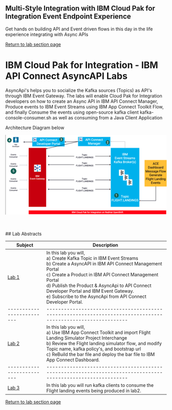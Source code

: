 ## Multi-Style Integration with IBM Cloud Pak for Integration Event Endpoint Experience
Get hands on building API and Event driven flows in this day in the life experience integrating with Async APIs

[Return to lab section page](../index.md#lab-sections)

# IBM Cloud Pak for Integration - IBM API Connect AsyncAPI Labs

AsyncApi's helps you to socialize the Kafka sources (Topics) as API's through IBM Event Gateway. The labs will enable Cloud Pak for Integration developers on how to create an Async API in IBM API Connect Manager, Produce events to IBM Event Streams using IBM App Connect Toolkit Flow, and finally Consume the events using open-source kafka client kafka-console-consumer.sh as well as consuming from a Java Client Application <br>


Architecture Diagram below <br>

![](images/component-diagram.png)

<br>

<br>
## Lab Abstracts

|  Subject                            | Description                                            |                                                               
|-------------------------|------------------------------------------------------------------------------------------------------------|
| [Lab 1](lab1/ReadMe.md)       |In this lab you will, <br>a) Create Kafka Topic in IBM Event Streams<br>b) Create a AsyncAPI in IBM API Connect Management Portal <br>c) Create a Product in IBM API Connect Management Portal<br>d) Publish the Product & AsyncApi to API Connect Developer Portal and IBM Event Gateway. <br>e) Subscribe to the AsyncApi from API Connect Developer Portal. 
|-------------------------|------------------------------------------------------------------------------------------------------------|
| [Lab 2](lab2/ReadMe.md)       |In this lab you will, <br>a) Use IBM App Connect Toolkit and import Flight Landing Simulator Project Interchange <br>b) Review the Flight landing simulator flow, and modify Topic name, kafka policy's, and bootstrap url <br>c) ReBuild the bar file and deploy the bar file to IBM App Connect Dashboard.
|-------------------------|------------------------------------------------------------------------------------------------------------|
| [Lab 3](lab3/ReadMe.md)       |In this lab you will run kafka clients to consume the Flight landing events being produced in lab2.

[Return to lab section page](../index.md#lab-sections)